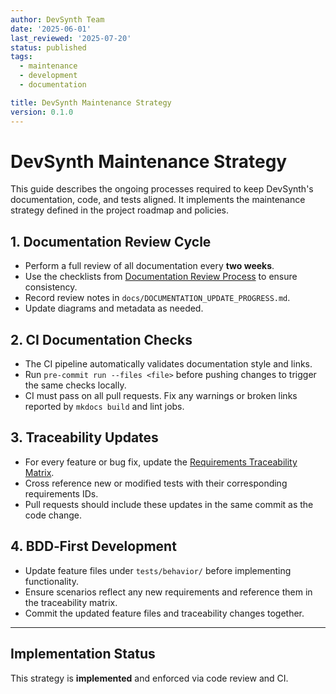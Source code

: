 ```yaml
---
author: DevSynth Team
date: '2025-06-01'
last_reviewed: '2025-07-20'
status: published
tags:
  - maintenance
  - development
  - documentation

title: DevSynth Maintenance Strategy
version: 0.1.0
---
```


# DevSynth Maintenance Strategy

This guide describes the ongoing processes required to keep DevSynth's documentation, code, and tests aligned. It implements the maintenance strategy defined in the project roadmap and policies.

## 1. Documentation Review Cycle

- Perform a full review of all documentation every **two weeks**.
- Use the checklists from [Documentation Review Process](../policies/documentation_review_process.md) to ensure consistency.
- Record review notes in `docs/DOCUMENTATION_UPDATE_PROGRESS.md`.
- Update diagrams and metadata as needed.

## 2. CI Documentation Checks

- The CI pipeline automatically validates documentation style and links.
- Run `pre-commit run --files <file>` before pushing changes to trigger the same checks locally.
- CI must pass on all pull requests. Fix any warnings or broken links reported by `mkdocs build` and lint jobs.

## 3. Traceability Updates

- For every feature or bug fix, update the [Requirements Traceability Matrix](../requirements_traceability.md).
- Cross reference new or modified tests with their corresponding requirements IDs.
- Pull requests should include these updates in the same commit as the code change.

## 4. BDD‑First Development

- Update feature files under `tests/behavior/` before implementing functionality.
- Ensure scenarios reflect any new requirements and reference them in the traceability matrix.
- Commit the updated feature files and traceability changes together.

---
## Implementation Status

This strategy is **implemented** and enforced via code review and CI.
